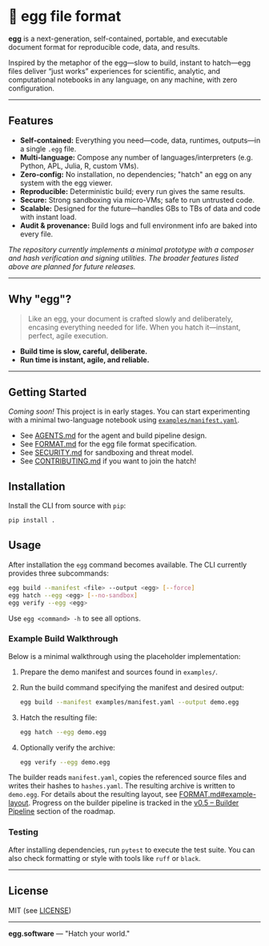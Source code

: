 # 🥚 egg file format

**egg** is a next-generation, self-contained, portable, and executable document format for reproducible code, data, and results.

Inspired by the metaphor of the egg—slow to build, instant to hatch—egg files deliver “just works” experiences for scientific, analytic, and computational notebooks in any language, on any machine, with zero configuration.

---

## Features

- **Self-contained:** Everything you need—code, data, runtimes, outputs—in a single `.egg` file.
- **Multi-language:** Compose any number of languages/interpreters (e.g. Python, APL, Julia, R, custom VMs).
- **Zero-config:** No installation, no dependencies; "hatch" an egg on any system with the egg viewer.
- **Reproducible:** Deterministic build; every run gives the same results.
- **Secure:** Strong sandboxing via micro-VMs; safe to run untrusted code.
- **Scalable:** Designed for the future—handles GBs to TBs of data and code with instant load.
- **Audit & provenance:** Build logs and full environment info are baked into every file.

*The repository currently implements a minimal prototype with a composer and
hash verification and signing utilities.  The broader features listed above are planned for
future releases.*

---

## Why "egg"?

> Like an egg, your document is crafted slowly and deliberately, encasing everything needed for life. When you hatch it—instant, perfect, agile execution.

- **Build time is slow, careful, deliberate.**
- **Run time is instant, agile, and reliable.**

---

## Getting Started

*Coming soon!* This project is in early stages.
You can start experimenting with a minimal two-language notebook using
[`examples/manifest.yaml`](examples/manifest.yaml).

- See [AGENTS.md](AGENTS.md) for the agent and build pipeline design.
- See [FORMAT.md](FORMAT.md) for the egg file format specification.
- See [SECURITY.md](SECURITY.md) for sandboxing and threat model.
- See [CONTRIBUTING.md](CONTRIBUTING.md) if you want to join the hatch!

## Installation

Install the CLI from source with `pip`:

```bash
pip install .
```

## Usage

After installation the `egg` command becomes available. The CLI currently
provides three subcommands:

```bash
egg build --manifest <file> --output <egg> [--force]
egg hatch --egg <egg> [--no-sandbox]
egg verify --egg <egg>
```

Use `egg <command> -h` to see all options.

### Example Build Walkthrough

Below is a minimal walkthrough using the placeholder implementation:

1. Prepare the demo manifest and sources found in `examples/`.
2. Run the build command specifying the manifest and desired output:

   ```bash
   egg build --manifest examples/manifest.yaml --output demo.egg
   ```

3. Hatch the resulting file:

   ```bash
   egg hatch --egg demo.egg
   ```

4. Optionally verify the archive:

   ```bash
   egg verify --egg demo.egg
   ```

The builder reads `manifest.yaml`, copies the referenced source files and writes
their hashes to `hashes.yaml`. The resulting archive is written to
`demo.egg`. For details about the resulting layout, see
[FORMAT.md#example-layout](FORMAT.md#example-layout). Progress on the builder
pipeline is tracked in the
[v0.5 – Builder Pipeline](ROADMAP.md#v05--builder-pipeline) section of the
roadmap.

### Testing

After installing dependencies, run `pytest` to execute the test suite.
You can also check formatting or style with tools like `ruff` or `black`.

---

## License

MIT (see [LICENSE](LICENSE))

---

**egg.software** — "Hatch your world."

